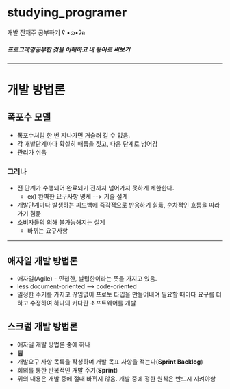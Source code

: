 # studying_programer
개발 잔재주 공부하기 ʕ •ɷ•ʔฅ 

##### 프로그래밍공부한 것을 이해하고 내 용어로 써보기
---

# 개발 방법론

## 폭포수 모델  
- 폭포수처럼 한 번 지나가면 거슬러 갈 수 없음.
- 각 개발단계마다 확실히 매듭을 짓고, 다음 단계로 넘어감
- 관리가 쉬움

### 그러나 
- 전 단계가 수행되어 완료되기 전까지 넘어가지 못하게 제한한다.
    - ex) 완벽한 요구사항 명세 --> 기술 설계
- 개발단계마다 발생하는 피드백에 즉각적으로 반응하기 힘듦, 순차적인 흐름을 따라가기 힘듦
- 소비자들의 의해 불가능해지는 설계
    - 바뀌는 요구사항

---
## 애자일 개발 방법론

- 애자일(Agile) - 민첩한, 날렵한이라는 뜻을 가지고 있음.
- less document-oriented --> code-oriented
- 일정한 주기를 가지고 끊임없이 프로토 타입을 만들어내며 필요할 때마다 요구를 더하고 수정하여 하나의 커다란 소프트웨어를 개발

## 스크럼 개발 방법론

- 애자일 개발 방법론 중에 하나 
- **팀** 
- 개발요구 사항 목록을 작성하며 개발 목표 사항을 적는다(**Sprint Backlog**)
- 회의를 통한 반복적인 개발 주기(**Sprint**)
- 위의 내용은 개발 중에 절때 바뀌지 않음. 개발 중에 정한 원칙은 반드시 지켜야함
